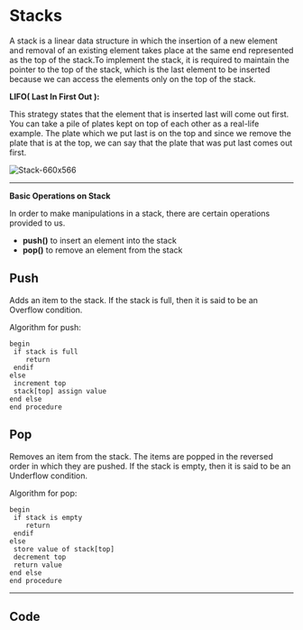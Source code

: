 # Stacks
A stack is a linear data structure in which the insertion of a new element and removal of an existing element takes place at the same end represented as the top of the stack.To implement the stack, it is required to maintain the pointer to the top of the stack, which is the last element to be inserted because we can access the elements only on the top of the stack.

__LIFO( Last In First Out ):__

This strategy states that the element that is inserted last will come out first. You can take a pile of plates kept on top of each other as a real-life example. The plate which we put last is on the top and since we remove the plate that is at the top, we can say that the plate that was put last comes out first.

![Stack-660x566](https://user-images.githubusercontent.com/113619312/234077102-8ad9a1a0-8c71-4517-944e-acf16cd39a78.png)

---

__Basic Operations on Stack__

In order to make manipulations in a stack, there are certain operations provided to us.
- __push()__ to insert an element into the stack
- __pop()__ to remove an element from the stack

## __Push__
Adds an item to the stack. If the stack is full, then it is said to be an Overflow condition.

Algorithm for push:
```
begin
 if stack is full
    return
 endif
else  
 increment top
 stack[top] assign value
end else
end procedure
```


## __Pop__
Removes an item from the stack. The items are popped in the reversed order in which they are pushed. If the stack is empty, then it is said to be an Underflow condition.

Algorithm for pop:
```
begin
 if stack is empty
    return
 endif
else
 store value of stack[top]
 decrement top
 return value
end else
end procedure
```

---

## __Code__
```
